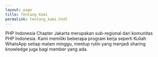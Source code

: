 ```yaml
---
layout: page
title: Tentang Kami
permalink: tentang_kami.html
---
```


PHP Indonesia Chapter Jakarta merupakan sub-regional dari komunitas PHP Indonesia.
Kami memiliki beberapa program kerja seperti Kuliah WhatsApp setiap malam minggu, meetup rutin yang menjadi sharing knowledge juga bagi member yang ada.

